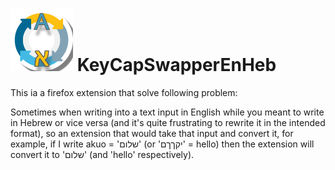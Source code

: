 # <img src="https://github.com/ori-frenkel/KeyCapSwapperEnHebFireFoxExtension/blob/main/images/firefox_extension_icon.png" width="100" height="100" /> KeyCapSwapperEnHeb 
This ia a firefox extension that solve following problem:

Sometimes when writing into a text input in English while you meant to write in Hebrew or vice versa (and it's quite frustrating to rewrite it in the intended format), so an extension that would take that input and convert it, for example, if I write akuo = 'שלום' (or 'יקךךם' = hello) then the extension will convert it to 'שלום' (and 'hello' respectively).
